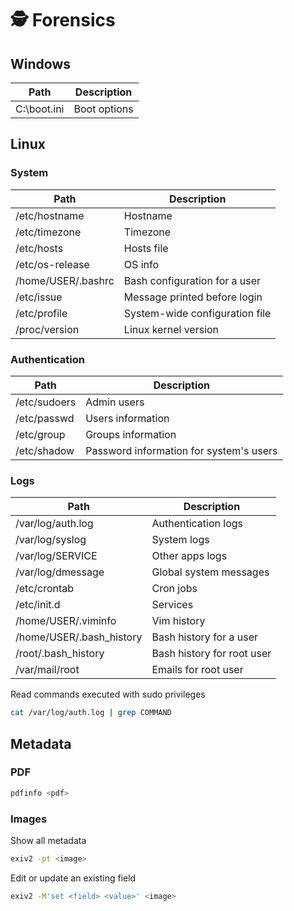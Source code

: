 # 🕵️ Forensics

## Windows

| Path        | Description  |
| ----------- | ------------ |
| C:\boot.ini | Boot options |

## Linux

### System

| Path               | Description                    |
| ------------------ | ------------------------------ |
| /etc/hostname      | Hostname                       |
| /etc/timezone      | Timezone                       |
| /etc/hosts         | Hosts file                     |
| /etc/os-release    | OS info                        |
| /home/USER/.bashrc | Bash configuration for a user  |
| /etc/issue         | Message printed before login   |
| /etc/profile       | System-wide configuration file |
| /proc/version      | Linux kernel version           |

### Authentication

| Path         | Description                             |
| ------------ | --------------------------------------- |
| /etc/sudoers | Admin users                             |
| /etc/passwd  | Users information                       |
| /etc/group   | Groups information                      |
| /etc/shadow  | Password information for system's users |

### Logs

| Path                     | Description                |
| ------------------------ | -------------------------- |
| /var/log/auth.log        | Authentication logs        |
| /var/log/syslog          | System logs                |
| /var/log/SERVICE         | Other apps logs            |
| /var/log/dmessage        | Global system messages     |
| /etc/crontab             | Cron jobs                  |
| /etc/init.d              | Services                   |
| /home/USER/.viminfo      | Vim history                |
| /home/USER/.bash_history | Bash history for a user    |
| /root/.bash_history      | Bash history for root user |
| /var/mail/root           | Emails for root user       |

Read commands executed with sudo privileges

```bash
cat /var/log/auth.log | grep COMMAND
```

## Metadata

### PDF

```bash
pdfinfo <pdf>
```

### Images

Show all metadata

```bash
exiv2 -pt <image>
```

Edit or update an existing field

```bash
exiv2 -M'set <field> <value>' <image>
```
